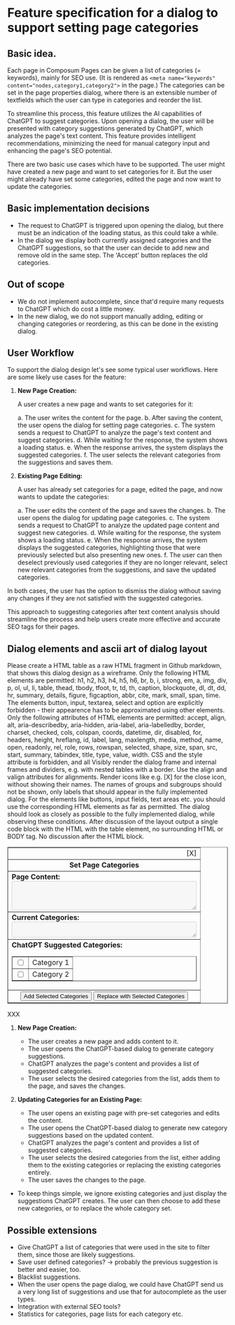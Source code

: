 # Feature specification for a dialog to support setting page categories

## Basic idea.

Each page in Composum Pages can be given a list of categories (= keywords), mainly for SEO use. (It is rendered as
`<meta name="keywords" content="nodes,category1,category2">` in the page.) The categories can be set in the page
properties
dialog, where there is an extensible number of textfields which the user can type in categories and reorder the list.

To streamline this process, this feature utilizes the AI capabilities of ChatGPT to suggest categories.
Upon opening a dialog, the user will be presented with category suggestions generated by ChatGPT, which analyzes the
page's text content. This feature provides intelligent recommendations, minimizing the need for manual category input
and enhancing the page's SEO potential.

There are two basic use cases which have to be supported. The user might have created a new page and want to set
categories for it. But the user might already have set some categories, edited the page and now want to update the
categories.

## Basic implementation decisions

- The request to ChatGPT is triggered upon opening the dialog, but there must be an indication of the loading status,
  as this could take a while.
- In the dialog we display both currently assigned categories and the ChatGPT suggestions, so that the user can 
  decide to add new and remove old in the same step. The 'Accept' button replaces the old categories.

## Out of scope

- We do not implement autocomplete, since that'd require many requests to ChatGPT which do cost a little money.
- In the new dialog, we do not support manually adding, editing or changing categories or reordering, as this can be
  done in the existing dialog.

## User Workflow

To support the dialog design let's see some typical user workflows. Here are some likely use cases for the feature:

1. **New Page Creation:**

    A user creates a new page and wants to set categories for it:

    a. The user writes the content for the page.
    b. After saving the content, the user opens the dialog for setting page categories.
    c. The system sends a request to ChatGPT to analyze the page's text content and suggest categories.
    d. While waiting for the response, the system shows a loading status.
    e. When the response arrives, the system displays the suggested categories.
    f. The user selects the relevant categories from the suggestions and saves them.

2. **Existing Page Editing:**

    A user has already set categories for a page, edited the page, and now wants to update the categories:

    a. The user edits the content of the page and saves the changes.
    b. The user opens the dialog for updating page categories.
    c. The system sends a request to ChatGPT to analyze the updated page content and suggest new categories.
    d. While waiting for the response, the system shows a loading status.
    e. When the response arrives, the system displays the suggested categories, highlighting those that were previously selected but also presenting new ones.
    f. The user can then deselect previously used categories if they are no longer relevant, select new relevant categories from the suggestions, and save the updated categories.

In both cases, the user has the option to dismiss the dialog without saving any changes if they are not satisfied with the suggested categories.

This approach to suggesting categories after text content analysis should streamline the process and help users create more effective and accurate SEO tags for their pages.

## Dialog elements and ascii art of dialog layout

Please create a HTML table as a raw HTML fragment in Github markdown, that shows this dialog design as a wireframe.
Only the following HTML elements are permitted: h1, h2, h3, h4, h5, h6, br, b, i, strong, em, a, img, div, p, ol, ul,
li, table, thead, tbody, tfoot, tr, td, th, caption, blockquote, dl, dt, dd, hr, summary, details, figure,
figcaption, abbr, cite, mark, small, span, time.
The elements button, input, textarea, select and option are explicitly forbidden - their appearence has to be
approximated using other elements.
Only the following attributes of HTML elements are permitted: accept, align, alt, aria-describedby, aria-hidden,
aria-label, aria-labelledby, border, charset, checked, cols, colspan, coords, datetime, dir, disabled, for, headers,
height, hreflang, id, label, lang, maxlength, media, method, name, open, readonly, rel, role, rows, rowspan, selected,
shape, size, span, src, start, summary, tabindex, title, type, value, width.
CSS and the style attribute is forbidden, and all
Visibly render the dialog frame and internal frames and dividers, e.g. with nested tables with a border.
Use the align and valign attributes for alignments.
Render icons like e.g. [X] for the close icon, without showing their names.
The names of groups and subgroups should not be shown, only labels that should appear in the fully
implemented dialog.
For the elements like buttons, input fields, text areas etc. you should use the corresponding HTML elements as far
as permitted.
The dialog should look as closely as possible to the fully implemented dialog, while observing these conditions.
After discussion of the layout output a single code block with the HTML with the table element, no
surrounding HTML or BODY tag. No discussion after the HTML block.

<table border="1" width="400">
  <tr>
    <td align="right">
      [X]
    </td>
  </tr>
  <tr>
    <td align="center">
      <b>Set Page Categories</b>
    </td>
  </tr>
  <tr>
    <td>
      <b>Page Content:</b> <br>
      <textarea rows="4" cols="50" disabled></textarea>
    </td>
  </tr>
  <tr>
    <td>
      <b>Current Categories:</b> <br>
      <textarea rows="2" cols="50" disabled></textarea>
    </td>
  </tr>
  <tr>
    <td>
      <b>ChatGPT Suggested Categories:</b> <br>
      <table border="1">
        <tr>
          <td><input type="checkbox"></td>
          <td>Category 1</td>
        </tr>
        <tr>
          <td><input type="checkbox"></td>
          <td>Category 2</td>
        </tr>
        <!-- More rows as needed for additional categories -->
      </table>
    </td>
  </tr>
  <tr>
    <td align="center">
      <button type="button">Add Selected Categories</button>
      <button type="button">Replace with Selected Categories</button>
    </td>
  </tr>
</table>


XXX

1. **New Page Creation:**
    - The user creates a new page and adds content to it.
    - The user opens the ChatGPT-based dialog to generate category suggestions.
    - ChatGPT analyzes the page's content and provides a list of suggested categories.
    - The user selects the desired categories from the list, adds them to the page, and saves the changes.

2. **Updating Categories for an Existing Page:**
    - The user opens an existing page with pre-set categories and edits the content.
    - The user opens the ChatGPT-based dialog to generate new category suggestions based on the updated content.
    - ChatGPT analyzes the page's content and provides a list of suggested categories.
    - The user selects the desired categories from the list, either adding them to the existing categories or replacing
      the existing categories entirely.
    - The user saves the changes to the page.


 
- To keep things simple, we ignore existing categories and just display the suggestions ChatGPT creates. The user
  can then choose to add these new categories, or to replace the whole category set.


## Possible extensions

- Give ChatGPT a list of categories that were used in the site to filter them, since those are likely suggestions.
- Save user defined categories? -> probably the previous suggestion is better and easier, too.
- Blacklist suggestions.
- When the user opens the page dialog, we could have ChatGPT send us a very long list of suggestions and use that
  for autocomplete as the user types.
- Integration with external SEO tools?
- Statistics for categories, page lists for each category etc.
